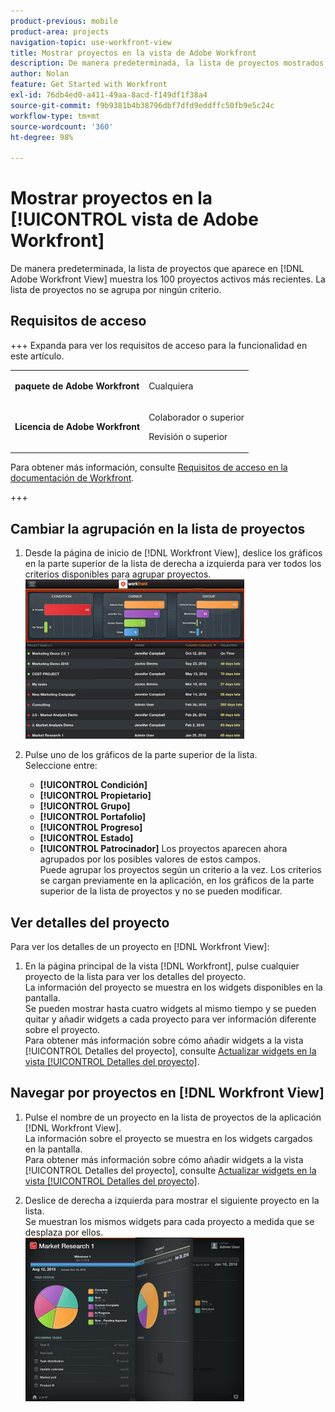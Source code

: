 ```yaml
---
product-previous: mobile
product-area: projects
navigation-topic: use-workfront-view
title: Mostrar proyectos en la vista de Adobe Workfront
description: De manera predeterminada, la lista de proyectos mostrados en la vista de  [!DNL Adobe Workfront] muestra los 100 proyectos activos más recientes. La lista de proyectos no se agrupa por ningún criterio.
author: Nolan
feature: Get Started with Workfront
exl-id: 76db4ed0-a411-49aa-8acd-f149df1f38a4
source-git-commit: f9b9381b4b38796dbf7dfd9eddffc50fb9e5c24c
workflow-type: tm+mt
source-wordcount: '360'
ht-degree: 98%

---
```


# Mostrar proyectos en la [!UICONTROL vista de Adobe Workfront]

De manera predeterminada, la lista de proyectos que aparece en [!DNL Adobe Workfront View] muestra los 100 proyectos activos más recientes. La lista de proyectos no se agrupa por ningún criterio.

## Requisitos de acceso

+++ Expanda para ver los requisitos de acceso para la funcionalidad en este artículo.

<table style="table-layout:auto"> 
 <col> 
 </col> 
 <col> 
 </col> 
 <tbody> 
  <tr> 
   <td role="rowheader"><strong>paquete de Adobe Workfront</strong></td> 
   <td> <p>Cualquiera</p> </td> 
  </tr> 
  <tr> 
   <td role="rowheader"><strong>Licencia de Adobe Workfront</strong></td> 
   <td> 
   <p>Colaborador o superior</p>
   <p>Revisión o superior</p> </td> 
  </tr> 
 </tbody> 
</table>

Para obtener más información, consulte [Requisitos de acceso en la documentación de Workfront](/help/quicksilver/administration-and-setup/add-users/access-levels-and-object-permissions/access-level-requirements-in-documentation.md).

+++

## Cambiar la agrupación en la lista de proyectos

1. Desde la página de inicio de [!DNL Workfront View], deslice los gráficos en la parte superior de la lista de derecha a izquierda para ver todos los criterios disponibles para agrupar proyectos.\
   ![[!DNL workfront_view_project_groupings_Adobe].png](assets/workfront-view-project-groupings-adobe-350x255.png)

1. Pulse uno de los gráficos de la parte superior de la lista.\
   Seleccione entre:

   * **[!UICONTROL Condición]**
   * **[!UICONTROL Propietario]**
   * **[!UICONTROL Grupo]**
   * **[!UICONTROL Portafolio]**
   * **[!UICONTROL Progreso]**
   * **[!UICONTROL Estado]**
   * **[!UICONTROL Patrocinador]**
Los proyectos aparecen ahora agrupados por los posibles valores de estos campos.\
      Puede agrupar los proyectos según un criterio a la vez. Los criterios se cargan previamente en la aplicación, en los gráficos de la parte superior de la lista de proyectos y no se pueden modificar.

## Ver detalles del proyecto

Para ver los detalles de un proyecto en [!DNL Workfront View]:

1. En la página principal de la vista [!DNL Workfront], pulse cualquier proyecto de la lista para ver los detalles del proyecto.\
   La información del proyecto se muestra en los widgets disponibles en la pantalla.\
   Se pueden mostrar hasta cuatro widgets al mismo tiempo y se pueden quitar y añadir widgets a cada proyecto para ver información diferente sobre el proyecto.\
   Para obtener más información sobre cómo añadir widgets a la vista [!UICONTROL Detalles del proyecto], consulte [Actualizar widgets en la vista [!UICONTROL Detalles del proyecto]](../../../workfront-basics/mobile-apps/using-workfront-view/update-widgets-in-workfront-view.md).

## Navegar por proyectos en [!DNL Workfront View]

1. Pulse el nombre de un proyecto en la lista de proyectos de la aplicación [!DNL Workfront View].\
   La información sobre el proyecto se muestra en los widgets cargados en la pantalla.\
   Para obtener más información sobre cómo añadir widgets a la vista [!UICONTROL Detalles del proyecto], consulte [Actualizar widgets en la vista [!UICONTROL Detalles del proyecto]](../../../workfront-basics/mobile-apps/using-workfront-view/update-widgets-in-workfront-view.md).

1. Deslice de derecha a izquierda para mostrar el siguiente proyecto en la lista.\
   Se muestran los mismos widgets para cada proyecto a medida que se desplaza por ellos.\
   ![Image-1__6__copy.jpg](assets/image-1--6--copy-350x262.jpg) 
